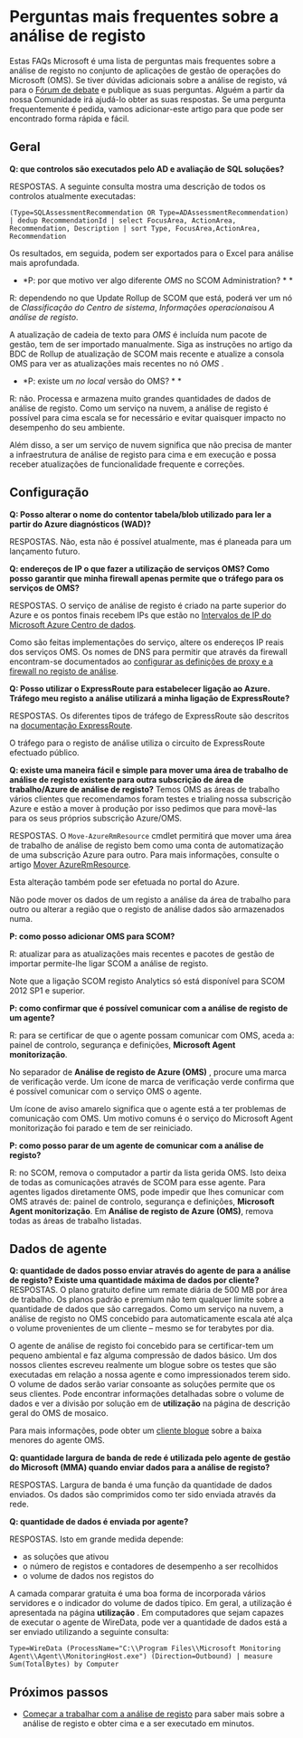 <properties
    pageTitle="Iniciar sessão de perguntas mais frequentes sobre a análise | Microsoft Azure"
    description="Respostas às perguntas mais frequentes sobre o serviço de análise de registo."
    services="log-analytics"
    documentationCenter=""
    authors="bandersmsft"
    manager="jwhit"
    editor=""/>

<tags
    ms.service="log-analytics"
    ms.workload="na"
    ms.tgt_pltfrm="na"
    ms.devlang="na"
    ms.topic="article"
    ms.date="10/10/2016"
    ms.author="banders"/>

# <a name="log-analytics-faq"></a>Perguntas mais frequentes sobre a análise de registo

Estas FAQs Microsoft é uma lista de perguntas mais frequentes sobre a análise de registo no conjunto de aplicações de gestão de operações do Microsoft (OMS). Se tiver dúvidas adicionais sobre a análise de registo, vá para o [Fórum de debate](https://social.msdn.microsoft.com/Forums/azure/home?forum=opinsights) e publique as suas perguntas. Alguém a partir da nossa Comunidade irá ajudá-lo obter as suas respostas. Se uma pergunta frequentemente é pedida, vamos adicionar-este artigo para que pode ser encontrado forma rápida e fácil.

## <a name="general"></a>Geral

**Q: que controlos são executados pelo AD e avaliação de SQL soluções?**

RESPOSTAS. A seguinte consulta mostra uma descrição de todos os controlos atualmente executadas:

```
(Type=SQLAssessmentRecommendation OR Type=ADAssessmentRecommendation) | dedup RecommendationId | select FocusArea, ActionArea, Recommendation, Description | sort Type, FocusArea,ActionArea, Recommendation
```

Os resultados, em seguida, podem ser exportados para o Excel para análise mais aprofundada.

* *P: por que motivo ver algo diferente *OMS* no SCOM Administration? * *

R: dependendo no que Update Rollup de SCOM que está, poderá ver um nó de *Classificação do Centro de sistema*, *Informações operacionais*ou *A análise de registo*.

A atualização de cadeia de texto para *OMS* é incluída num pacote de gestão, tem de ser importado manualmente. Siga as instruções no artigo da BDC de Rollup de atualização de SCOM mais recente e atualize a consola OMS para ver as atualizações mais recentes no nó *OMS* .

* *P: existe um *no local* versão do OMS? * *

R: não. Processa e armazena muito grandes quantidades de dados de análise de registo. Como um serviço na nuvem, a análise de registo é possível para cima escala se for necessário e evitar quaisquer impacto no desempenho do seu ambiente.

Além disso, a ser um serviço de nuvem significa que não precisa de manter a infraestrutura de análise de registo para cima e em execução e possa receber atualizações de funcionalidade frequente e correções.

## <a name="configuration"></a>Configuração
**Q: Posso alterar o nome do contentor tabela/blob utilizado para ler a partir do Azure diagnósticos (WAD)?**  

RESPOSTAS.  Não, esta não é possível atualmente, mas é planeada para um lançamento futuro.

**Q: endereços de IP o que fazer a utilização de serviços OMS? Como posso garantir que minha firewall apenas permite que o tráfego para os serviços de OMS?**  

RESPOSTAS. O serviço de análise de registo é criado na parte superior do Azure e os pontos finais recebem IPs que estão no [Intervalos de IP do Microsoft Azure Centro de dados](http://www.microsoft.com/download/details.aspx?id=41653).

Como são feitas implementações do serviço, altere os endereços IP reais dos serviços OMS. Os nomes de DNS para permitir que através da firewall encontram-se documentados ao [configurar as definições de proxy e a firewall no registo de análise](log-analytics-proxy-firewall.md).

**Q: Posso utilizar o ExpressRoute para estabelecer ligação ao Azure. Tráfego meu registo a análise utilizará a minha ligação de ExpressRoute?**  

RESPOSTAS. Os diferentes tipos de tráfego de ExpressRoute são descritos na [documentação ExpressRoute](./expressroute/expressroute-faqs.md#supported-services).

O tráfego para o registo de análise utiliza o circuito de ExpressRoute efectuado público.

**Q: existe uma maneira fácil e simple para mover uma área de trabalho de análise de registo existente para outra subscrição de área de trabalho/Azure de análise de registo?**  Temos OMS as áreas de trabalho vários clientes que recomendamos foram testes e trialing nossa subscrição Azure e estão a mover à produção por isso pedimos que para movê-las para os seus próprios subscrição Azure/OMS.  

RESPOSTAS. O `Move-AzureRmResource` cmdlet permitirá que mover uma área de trabalho de análise de registo bem como uma conta de automatização de uma subscrição Azure para outro. Para mais informações, consulte o artigo [Mover AzureRmResource](http://msdn.microsoft.com/library/mt652516.aspx).

Esta alteração também pode ser efetuada no portal do Azure.

Não pode mover os dados de um registo a análise da área de trabalho para outro ou alterar a região que o registo de análise dados são armazenados numa.

**P: como posso adicionar OMS para SCOM?**

R: atualizar para as atualizações mais recentes e pacotes de gestão de importar permite-lhe ligar SCOM a análise de registo.

Note que a ligação SCOM registo Analytics só está disponível para SCOM 2012 SP1 e superior.

**P: como confirmar que é possível comunicar com a análise de registo de um agente?**

R: para se certificar de que o agente possam comunicar com OMS, aceda a: painel de controlo, segurança e definições, **Microsoft Agent monitorização**.

No separador de **Análise de registo de Azure (OMS)** , procure uma marca de verificação verde. Um ícone de marca de verificação verde confirma que é possível comunicar com o serviço OMS o agente.

Um ícone de aviso amarelo significa que o agente está a ter problemas de comunicação com OMS. Um motivo comuns é o serviço do Microsoft Agent monitorização foi parado e tem de ser reiniciado.

**P: como posso parar de um agente de comunicar com a análise de registo?**

R: no SCOM, remova o computador a partir da lista gerida OMS. Isto deixa de todas as comunicações através de SCOM para esse agente. Para agentes ligados diretamente OMS, pode impedir que lhes comunicar com OMS através de: painel de controlo, segurança e definições, **Microsoft Agent monitorização**.
Em **Análise de registo de Azure (OMS)**, remova todas as áreas de trabalho listadas.

## <a name="agent-data"></a>Dados de agente

**Q: quantidade de dados posso enviar através do agente de para a análise de registo? Existe uma quantidade máxima de dados por cliente?**  
RESPOSTAS. O plano gratuito define um remate diária de 500 MB por área de trabalho. Os planos padrão e premium não tem qualquer limite sobre a quantidade de dados que são carregados. Como um serviço na nuvem, a análise de registo no OMS concebido para automaticamente escala até alça o volume provenientes de um cliente – mesmo se for terabytes por dia.

O agente de análise de registo foi concebido para se certificar-tem um pequeno ambiental e faz alguma compressão de dados básico. Um dos nossos clientes escreveu realmente um blogue sobre os testes que são executadas em relação a nossa agente e como impressionados terem sido. O volume de dados serão variar consoante as soluções permite que os seus clientes. Pode encontrar informações detalhadas sobre o volume de dados e ver a divisão por solução em de **utilização** na página de descrição geral do OMS de mosaico.

Para mais informações, pode obter um [cliente blogue](http://thoughtsonopsmgr.blogspot.com/2015/09/one-small-footprint-for-server-one.html) sobre a baixa menores do agente OMS.

**Q: quantidade largura de banda de rede é utilizada pelo agente de gestão do Microsoft (MMA) quando enviar dados para a análise de registo?**

RESPOSTAS. Largura de banda é uma função da quantidade de dados enviados. Os dados são comprimidos como ter sido enviada através da rede.

**Q: quantidade de dados é enviada por agente?**

RESPOSTAS. Isto em grande medida depende:

- as soluções que ativou
- o número de registos e contadores de desempenho a ser recolhidos
- o volume de dados nos registos do

A camada comparar gratuita é uma boa forma de incorporada vários servidores e o indicador do volume de dados típico. Em geral, a utilização é apresentada na página **utilização** .
Em computadores que sejam capazes de executar o agente de WireData, pode ver a quantidade de dados está a ser enviado utilizando a seguinte consulta:

```
Type=WireData (ProcessName="C:\\Program Files\\Microsoft Monitoring Agent\\Agent\\MonitoringHost.exe") (Direction=Outbound) | measure Sum(TotalBytes) by Computer
```



## <a name="next-steps"></a>Próximos passos

- [Começar a trabalhar com a análise de registo](log-analytics-get-started.md) para saber mais sobre a análise de registo e obter cima e a ser executado em minutos.
